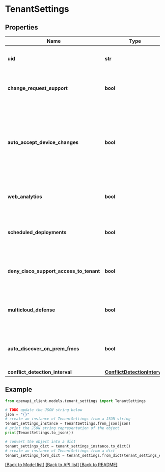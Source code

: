 # TenantSettings


## Properties

Name | Type | Description | Notes
------------ | ------------- | ------------- | -------------
**uid** | **str** | The unique identifier of the tenant in CDO. | [optional] 
**change_request_support** | **bool** | Indicates if the tenant supports change requests. | [optional] 
**auto_accept_device_changes** | **bool** | Indicates if changes made out-of-band on devices on the tenant are automatically accepted without manual approval. | [optional] 
**web_analytics** | **bool** | Indicates if web analytics are enabled for the tenant. | [optional] 
**scheduled_deployments** | **bool** | Indicates if the tenant has scheduled deployments enabled. | [optional] 
**deny_cisco_support_access_to_tenant** | **bool** | Indicates if Cisco support is denied access to the tenant. | [optional] 
**multicloud_defense** | **bool** | Indicates if the tenant has enabled multicloud defense capabilities. | [optional] 
**auto_discover_on_prem_fmcs** | **bool** | Indicates if the system automatically discovers on-premise FMCs. | [optional] 
**conflict_detection_interval** | [**ConflictDetectionInterval**](ConflictDetectionInterval.md) |  | [optional] 

## Example

```python
from openapi_client.models.tenant_settings import TenantSettings

# TODO update the JSON string below
json = "{}"
# create an instance of TenantSettings from a JSON string
tenant_settings_instance = TenantSettings.from_json(json)
# print the JSON string representation of the object
print(TenantSettings.to_json())

# convert the object into a dict
tenant_settings_dict = tenant_settings_instance.to_dict()
# create an instance of TenantSettings from a dict
tenant_settings_form_dict = tenant_settings.from_dict(tenant_settings_dict)
```
[[Back to Model list]](../README.md#documentation-for-models) [[Back to API list]](../README.md#documentation-for-api-endpoints) [[Back to README]](../README.md)


